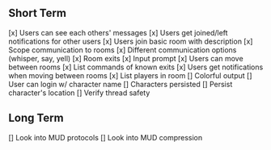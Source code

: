 ## Short Term
[x] Users can see each others' messages
[x] Users get joined/left notifications for other users
[x] Users join basic room with description
[x] Scope communication to rooms
[x] Different communication options (whisper, say, yell)
[x] Room exits
[x] Input prompt
[x] Users can move between rooms
[x] List commands of known exits
[x] Users get notifications when moving between rooms
[x] List players in room
[] Colorful output
[] User can login w/ character name
[] Characters persisted
[] Persist character's location
[] Verify thread safety

## Long Term
[] Look into MUD protocols
[] Look into MUD compression